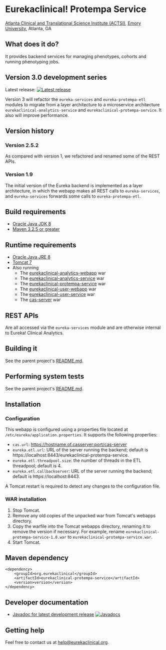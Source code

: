 # Eurekaclinical! Protempa Service
[Atlanta Clinical and Translational Science Institute (ACTSI)](http://www.actsi.org), [Emory University](http://www.emory.edu), Atlanta, GA

## What does it do?
It provides backend services for managing phenotypes, cohorts and running phenotyping jobs.

## Version 3.0 development series
Latest release: [![Latest release](https://maven-badges.herokuapp.com/maven-central/org.eurekaclinical/eurekaclinical-protempa-service/badge.svg)](https://maven-badges.herokuapp.com/maven-central/org.eurekaclinical/eurekaclinical-protempa-service)

Version 3 will refactor the `eureka-services` and `eureka-protempa-etl` modules to migrate from a layer architecture to a microservice architecture `eurekaclinical-analytics-service` and `eurekaclinical-protempa-service`. It also will improve performance.

## Version history
### Version 2.5.2
As compared with version 1, we refactored and renamed some of the REST APIs.

### Version 1.9
The initial version of the Eureka backend is implemented as a layer architecture, in which the webapp makes all REST calls to `eureka-services`, and `eureka-services` forwards some calls to `eureka-protempa-etl`.

## Build requirements
* [Oracle Java JDK 8](http://www.oracle.com/technetwork/java/javase/overview/index.html)
* [Maven 3.2.5 or greater](https://maven.apache.org)

## Runtime requirements
* [Oracle Java JRE 8](http://www.oracle.com/technetwork/java/javase/overview/index.html)
* [Tomcat 7](https://tomcat.apache.org)
* Also running
  * The [eurekaclinical-analytics-webapp](https://github.com/eurekaclinical/eurekaclinical-analytics-webapp) war
  * The [eurekaclinical-analytics-service](https://github.com/eurekaclinical/eurekaclinical-analytics-service) war
  * The [eurekaclinical-protempa-service](https://github.com/eurekaclinical/eurekaclinical-protempa-service) war
  * The [eurekaclinical-user-webapp](https://github.com/eurekaclinical/eurekaclinical-user-webapp) war
  * The [eurekaclinical-user-service](https://github.com/eurekaclinical/eurekaclinical-user-service) war
  * The [cas-server](https://github.com/eurekaclinical/cas) war
  
## REST APIs
Are all accessed via the `eureka-services` module and are otherwise internal to Eureka! Clinical Analytics.
  
## Building it
See the parent project's [README.md](https://github.com/eurekaclinical/eureka/blob/master/README.md).

## Performing system tests
See the parent project's [README.md](https://github.com/eurekaclinical/eureka/blob/master/README.md).

## Installation
### Configuration
This webapp is configured using a properties file located at `/etc/eureka/application.properties`. It supports the following properties:
* `cas.url`: https://hostname.of.casserver:port/cas-server
* `eureka.etl.url`: URL of the server running the backend; default is https://localhost:8443/eurekaclinical-protempa-service.
* `eureka.etl.threadpool.size`: the number of threads in the ETL threadpool; default is 4.
* `eureka.etl.callbackserver`: URL of the server running the backend; default is https://localhost:8443.

A Tomcat restart is required to detect any changes to the configuration file.

### WAR installation
1) Stop Tomcat.
2) Remove any old copies of the unpacked war from Tomcat's webapps directory.
3) Copy the warfile into the Tomcat webapps directory, renaming it to remove the version if necessary. For example, rename `eurekaclinical-protempa-service-1.0.war` to `eurekaclinical-protempa-service.war`.
4) Start Tomcat.

## Maven dependency
```
<dependency>
    <groupId>org.eurekaclinical</groupId>
    <artifactId>eurekaclinical-protempa-service</artifactId>
    <version>version</version>
</dependency>
```

## Developer documentation
* [Javadoc for latest development release](http://javadoc.io/doc/org.eurekaclinical/eurekaclinical-protempa-service) [![Javadocs](http://javadoc.io/badge/org.eurekaclinical/eurekaclinical-protempa-service.svg)](http://javadoc.io/doc/org.eurekaclinical/eurekaclinical-protempa-service)

## Getting help
Feel free to contact us at help@eurekaclinical.org.
